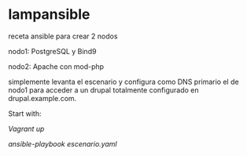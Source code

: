 # lampansible
receta ansible para crear 2 nodos

nodo1: PostgreSQL y Bind9

nodo2: Apache con mod-php

simplemente levanta el escenario y configura como DNS primario el de nodo1 
para acceder a un drupal totalmente configurado en drupal.example.com.


Start with:

*Vagrant up*

*ansible-playbook escenario.yaml*
